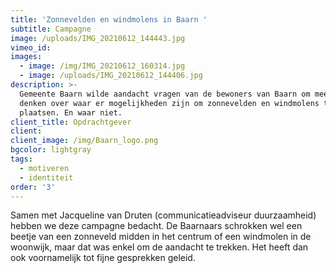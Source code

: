 ```yaml
---
title: 'Zonnevelden en windmolens in Baarn '
subtitle: Campagne
image: /uploads/IMG_20210612_144443.jpg
vimeo_id:
images:
  - image: /img/IMG_20210612_160314.jpg
  - image: /uploads/IMG_20210612_144406.jpg
description: >-
  Gemeente Baarn wilde aandacht vragen van de bewoners van Baarn om mee te
  denken over waar er mogelijkheden zijn om zonnevelden en windmolens te
  plaatsen. En waar niet. 
client_title: Opdrachtgever
client:
client_image: /img/Baarn_logo.png
bgcolor: lightgray
tags:
  - motiveren
  - identiteit
order: '3'
---
```

Samen met Jacqueline van Druten (communicatieadviseur duurzaamheid) hebben we deze campagne bedacht. De Baarnaars schrokken wel een beetje van een zonneveld midden in het centrum of een windmolen in de woonwijk, maar dat was enkel om de aandacht te trekken. Het heeft dan ook voornamelijk tot fijne gesprekken geleid.&nbsp;